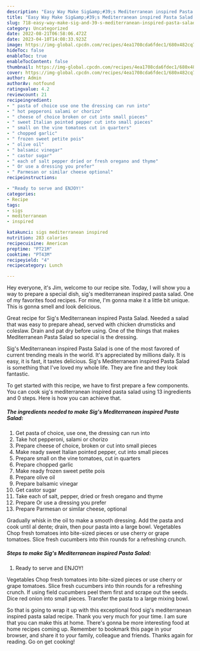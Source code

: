 ```yaml
---
description: "Easy Way Make Sig&amp;#39;s Mediterranean inspired Pasta Salad the Delicious}"
title: "Easy Way Make Sig&amp;#39;s Mediterranean inspired Pasta Salad the Delicious}"
slug: 718-easy-way-make-sig-and-39-s-mediterranean-inspired-pasta-salad-the-delicious
category: Uncategorized
date: 2022-08-21T06:58:06.472Z
date: 2023-04-10T14:08:33.923Z
image: https://img-global.cpcdn.com/recipes/4ea1708cda6fdec1/680x482cq70/sigs-mediterranean-inspired-pasta-salad-recipe-main-photo.jpg
hideToc: false
enableToc: true
enableTocContent: false
thumbnail: https://img-global.cpcdn.com/recipes/4ea1708cda6fdec1/680x482cq70/sigs-mediterranean-inspired-pasta-salad-recipe-main-photo.jpg
cover: https://img-global.cpcdn.com/recipes/4ea1708cda6fdec1/680x482cq70/sigs-mediterranean-inspired-pasta-salad-recipe-main-photo.jpg
author: Admin
authorAv: notfound
ratingvalue: 4.2
reviewcount: 21
recipeingredient:
- " pasta of choice use one the dressing can run into"
- " hot pepperoni salami or chorizo"
- " cheese of choice broken or cut into small pieces"
- " sweet Italian pointed pepper cut into small pieces"
- " small on the vine tomatoes cut in quarters"
- " chopped garlic"
- " frozen sweet petite pois"
- " olive oil"
- " balsamic vinegar"
- " castor sugar"
- " each of salt pepper dried or fresh oregano and thyme"
- " Or use a dressing you prefer"
- " Parmesan or similar cheese optional"
recipeinstructions:

- "Ready to serve and ENJOY!"
categories:
- Recipe
tags:
- sigs
- mediterranean
- inspired

katakunci: sigs mediterranean inspired 
nutrition: 283 calories
recipecuisine: American
preptime: "PT21M"
cooktime: "PT43M"
recipeyield: "4"
recipecategory: Lunch

---
```



Hey everyone, it's Jim, welcome to our recipe site. Today, I will show you a way to prepare a special dish, sig&#39;s mediterranean inspired pasta salad. One of my favorites food recipes. For mine, I'm gonna make it a little bit unique. This is gonna smell and look delicious.

Great recipe for Sig&#39;s Mediterranean inspired Pasta Salad. Needed a salad that was easy to prepare ahead, served with chicken drumsticks and coleslaw. Drain and pat dry before using. One of the things that makes Mediterranean Pasta Salad so special is the dressing.

Sig&#39;s Mediterranean inspired Pasta Salad is one of the most favored of current trending meals in the world. It's appreciated by millions daily. It is easy, it is fast, it tastes delicious. Sig&#39;s Mediterranean inspired Pasta Salad is something that I've loved my whole life. They are fine and they look fantastic.


To get started with this recipe, we have to first prepare a few components. You can cook sig&#39;s mediterranean inspired pasta salad using 13 ingredients and 0 steps. Here is how you can achieve that.

<!--inarticleads1-->

##### The ingredients needed to make Sig&#39;s Mediterranean inspired Pasta Salad:

1. Get  pasta of choice, use one, the dressing can run into
1. Take  hot pepperoni, salami or chorizo
1. Prepare  cheese of choice, broken or cut into small pieces
1. Make ready  sweet Italian pointed pepper, cut into small pieces
1. Prepare  small on the vine tomatoes, cut in quarters
1. Prepare  chopped garlic
1. Make ready  frozen sweet petite pois
1. Prepare  olive oil
1. Prepare  balsamic vinegar
1. Get  castor sugar
1. Take  each of salt, pepper, dried or fresh oregano and thyme
1. Prepare  Or use a dressing you prefer
1. Prepare  Parmesan or similar cheese, optional


Gradually whisk in the oil to make a smooth dressing. Add the pasta and cook until al dente; drain, then pour pasta into a large bowl. Vegetables Chop fresh tomatoes into bite-sized pieces or use cherry or grape tomatoes. Slice fresh cucumbers into thin rounds for a refreshing crunch. 

<!--inarticleads2-->

##### Steps to make Sig&#39;s Mediterranean inspired Pasta Salad:


1. Ready to serve and ENJOY!

Vegetables Chop fresh tomatoes into bite-sized pieces or use cherry or grape tomatoes. Slice fresh cucumbers into thin rounds for a refreshing crunch. If using field cucumbers peel them first and scrape out the seeds. Dice red onion into small pieces. Transfer the pasta to a large mixing bowl. 

So that is going to wrap it up with this exceptional food sig&#39;s mediterranean inspired pasta salad recipe. Thank you very much for your time. I am sure that you can make this at home. There's gonna be more interesting food at home recipes coming up. Remember to bookmark this page in your browser, and share it to your family, colleague and friends. Thanks again for reading. Go on get cooking!
